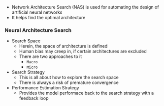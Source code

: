 - Network Architecture Search (NAS) is used for automating the design of artificial neural networks
- It helps find the optimal architecture


### Neural Architecture Search 
- Search Space
	- Herein, the space of architecture is defined
	- Human bias may creep in, if certain architectures are excluded
	- There are two approaches to it
		- `Macro`
		- `Micro`
- Search Strategy
	- This is all about how to explore the search space 
	- There is always a risk of premature convergence
- Performance Estimation Strategy
	- Provides the model performace back to the search strategy with a feedback loop